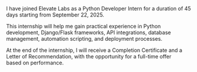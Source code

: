 I have joined Elevate Labs as a Python Developer Intern for a duration of 45 days starting from September 22, 2025.

This internship will help me gain practical experience in Python development, Django/Flask frameworks, API integrations, database management, automation scripting, and deployment processes.

At the end of the internship, I will receive a Completion Certificate and a Letter of Recommendation, with the opportunity for a full-time offer based on performance.
